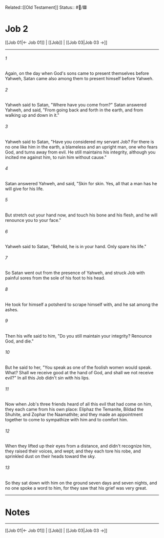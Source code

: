 Related::[[Old Testament]]
Status:: #📖/🟥
# Job 2

[[Job 01|← Job 01]] | [[Job]] | [[Job 03|Job 03 →]]
***



###### 1 
Again, on the day when God's sons came to present themselves before Yahweh, Satan came also among them to present himself before Yahweh. 

###### 2 
Yahweh said to Satan, "Where have you come from?" Satan answered Yahweh, and said, "From going back and forth in the earth, and from walking up and down in it." 

###### 3 
Yahweh said to Satan, "Have you considered my servant Job? For there is no one like him in the earth, a blameless and an upright man, one who fears God, and turns away from evil. He still maintains his integrity, although you incited me against him, to ruin him without cause." 

###### 4 
Satan answered Yahweh, and said, "Skin for skin. Yes, all that a man has he will give for his life. 

###### 5 
But stretch out your hand now, and touch his bone and his flesh, and he will renounce you to your face." 

###### 6 
Yahweh said to Satan, "Behold, he is in your hand. Only spare his life." 

###### 7 
So Satan went out from the presence of Yahweh, and struck Job with painful sores from the sole of his foot to his head. 

###### 8 
He took for himself a potsherd to scrape himself with, and he sat among the ashes. 

###### 9 
Then his wife said to him, "Do you still maintain your integrity? Renounce God, and die." 

###### 10 
But he said to her, "You speak as one of the foolish women would speak. What? Shall we receive good at the hand of God, and shall we not receive evil?" In all this Job didn't sin with his lips. 

###### 11 
Now when Job's three friends heard of all this evil that had come on him, they each came from his own place: Eliphaz the Temanite, Bildad the Shuhite, and Zophar the Naamathite; and they made an appointment together to come to sympathize with him and to comfort him. 

###### 12 
When they lifted up their eyes from a distance, and didn't recognize him, they raised their voices, and wept; and they each tore his robe, and sprinkled dust on their heads toward the sky. 

###### 13 
So they sat down with him on the ground seven days and seven nights, and no one spoke a word to him, for they saw that his grief was very great.

---
# Notes


***
[[Job 01|← Job 01]] | [[Job]] | [[Job 03|Job 03 →]]

